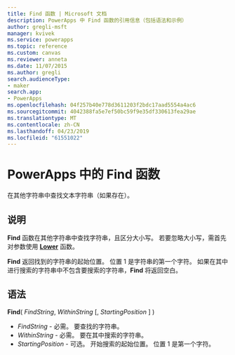 ```yaml
---
title: Find 函数 | Microsoft 文档
description: PowerApps 中 Find 函数的引用信息（包括语法和示例）
author: gregli-msft
manager: kvivek
ms.service: powerapps
ms.topic: reference
ms.custom: canvas
ms.reviewer: anneta
ms.date: 11/07/2015
ms.author: gregli
search.audienceType:
- maker
search.app:
- PowerApps
ms.openlocfilehash: 04f257b40e778d3611203f2bdc17aad5554a4ac6
ms.sourcegitcommit: 4042388fa5e7ef50bc59f9e35df330613fea29ae
ms.translationtype: MT
ms.contentlocale: zh-CN
ms.lasthandoff: 04/23/2019
ms.locfileid: "61551022"
---
```

# <a name="find-function-in-powerapps"></a>PowerApps 中的 Find 函数
在其他字符串中查找文本字符串（如果存在）。

## <a name="description"></a>说明
**Find** 函数在其他字符串中查找字符串，且区分大小写。 若要忽略大小写，需首先对参数使用 **[Lower](function-lower-upper-proper.md)** 函数。

**Find** 返回找到的字符串的起始位置。  位置 1 是字符串的第一个字符。 如果在其中进行搜索的字符串中不包含要搜索的字符串，**Find** 将返回空白。

## <a name="syntax"></a>语法
**Find**( *FindString*, *WithinString* [, *StartingPosition* ] )

* *FindString* - 必需。  要查找的字符串。
* *WithinString* - 必需。  要在其中搜索的字符串。
* *StartingPosition* - 可选。  开始搜索的起始位置。  位置 1 是第一个字符。


